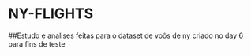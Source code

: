 # NY-FLIGHTS

##Estudo e analises feitas para o dataset de voôs de ny
criado no day 6 para fins de teste
